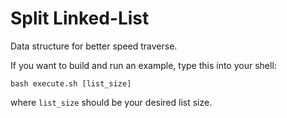 # Split Linked-List 
Data structure for better speed traverse.

If you want to build and run an example, type this into your shell:  
```
bash execute.sh [list_size]
```  
where `list_size` should be your desired list size.
